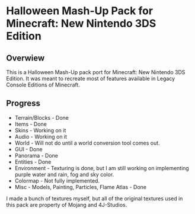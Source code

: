 # Halloween Mash-Up Pack for Minecraft: New Nintendo 3DS Edition
## Overwiew
This is a Halloween Mash-Up pack port for Minecraft: New Nintendo 3DS Edition. It was meant to recreate most of features available in Legacy Console Editions of Minecraft.

## Progress
- Terrain/Blocks - Done
- Items - Done
- Skins - Working on it
- Audio - Working on it
- World - Will not do until a world conversion tool comes out.
- GUI - Done
- Panorama - Done
- Entities - Done
- Environment - Texturing is done, but I am still working on implementing purple water and rain, fog and sky color.
- Colormap - Not fully implemented.
- Misc - Models, Painting, Particles, Flame Atlas - Done

I made a bunch of textures myself, but all of the original textures used in this pack are property of Mojang and 4J-Studios.
